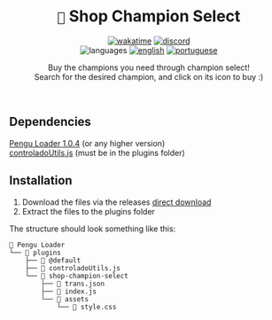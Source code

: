 <div align="center">

# `🐧` Shop Champion Select <br>

[![wakatime](https://wakatime.com/badge/user/89c5e1c8-9e67-43ef-bd0e-3ff9a4fde5e2/project/88cfd160-fb73-498c-9c64-8bd59b5869d1.svg)](https://wakatime.com/@programador/projects/ohrzmxpxdj)
[![discord](https://img.shields.io/badge/Discord-%235865F2.svg?style=flat&logo=discord&logoColor=white&color=blue)](https://discordapp.com/users/854886148455399436) <br>
![languages](https://img.shields.io/badge/Documentation-gray)
[![english](https://img.shields.io/badge/-English-blue)](README.md)
[![portuguese](https://img.shields.io/badge/-Português%20Brasileiro-blue)](README.br.md)

Buy the champions you need through champion select! <br>
Search for the desired champion, and click on its icon to buy :)

</div>
<br>

## Dependencies

[Pengu Loader 1.0.4](https://github.com/PenguLoader/PenguLoader) (or any higher version) <br>
[controladoUtils.js](https://github.com/controlado/pengu-plugins/blob/master/controladoUtils.js) (must be in the plugins folder)

## Installation

1. Download the files via the releases [direct download](https://github.com/controlado/shop-champion-select/releases/latest/download/shop-champion-select.zip)
2. Extract the files to the plugins folder

The structure should look something like this:

```
📂 Pengu Loader
└── 📂 plugins
    ├── 📂 @default
    ├── 📄 controladoUtils.js
    └── 📂 shop-champion-select
        ├── 📄 trans.json
        ├── 📄 index.js
        └── 📂 assets
            └── 🎨 style.css

```